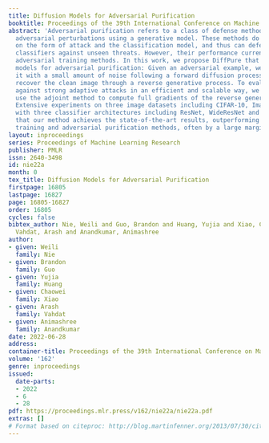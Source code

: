 ```yaml
---
title: Diffusion Models for Adversarial Purification
booktitle: Proceedings of the 39th International Conference on Machine Learning
abstract: 'Adversarial purification refers to a class of defense methods that remove
  adversarial perturbations using a generative model. These methods do not make assumptions
  on the form of attack and the classification model, and thus can defend pre-existing
  classifiers against unseen threats. However, their performance currently falls behind
  adversarial training methods. In this work, we propose DiffPure that uses diffusion
  models for adversarial purification: Given an adversarial example, we first diffuse
  it with a small amount of noise following a forward diffusion process, and then
  recover the clean image through a reverse generative process. To evaluate our method
  against strong adaptive attacks in an efficient and scalable way, we propose to
  use the adjoint method to compute full gradients of the reverse generative process.
  Extensive experiments on three image datasets including CIFAR-10, ImageNet and CelebA-HQ
  with three classifier architectures including ResNet, WideResNet and ViT demonstrate
  that our method achieves the state-of-the-art results, outperforming current adversarial
  training and adversarial purification methods, often by a large margin.'
layout: inproceedings
series: Proceedings of Machine Learning Research
publisher: PMLR
issn: 2640-3498
id: nie22a
month: 0
tex_title: Diffusion Models for Adversarial Purification
firstpage: 16805
lastpage: 16827
page: 16805-16827
order: 16805
cycles: false
bibtex_author: Nie, Weili and Guo, Brandon and Huang, Yujia and Xiao, Chaowei and
  Vahdat, Arash and Anandkumar, Animashree
author:
- given: Weili
  family: Nie
- given: Brandon
  family: Guo
- given: Yujia
  family: Huang
- given: Chaowei
  family: Xiao
- given: Arash
  family: Vahdat
- given: Animashree
  family: Anandkumar
date: 2022-06-28
address:
container-title: Proceedings of the 39th International Conference on Machine Learning
volume: '162'
genre: inproceedings
issued:
  date-parts:
  - 2022
  - 6
  - 28
pdf: https://proceedings.mlr.press/v162/nie22a/nie22a.pdf
extras: []
# Format based on citeproc: http://blog.martinfenner.org/2013/07/30/citeproc-yaml-for-bibliographies/
---
```

